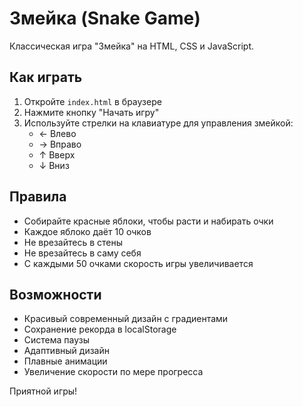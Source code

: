 # Змейка (Snake Game)

Классическая игра "Змейка" на HTML, CSS и JavaScript.

## Как играть

1. Откройте `index.html` в браузере
2. Нажмите кнопку "Начать игру"
3. Используйте стрелки на клавиатуре для управления змейкой:
   - ← Влево
   - → Вправо
   - ↑ Вверх
   - ↓ Вниз

## Правила

- Собирайте красные яблоки, чтобы расти и набирать очки
- Каждое яблоко даёт 10 очков
- Не врезайтесь в стены
- Не врезайтесь в саму себя
- С каждыми 50 очками скорость игры увеличивается

## Возможности

- Красивый современный дизайн с градиентами
- Сохранение рекорда в localStorage
- Система паузы
- Адаптивный дизайн
- Плавные анимации
- Увеличение скорости по мере прогресса

Приятной игры!